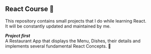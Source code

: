 ## React Course :100:
This repository contains small projects that I do while learning React. <br>
It will be constantly updated and maintained by me. <br/>

*__Project first__* <br/>
A Restaurant App that displays the Menu, Dishes, their details and implements several fundamental React Concepts. :running:

